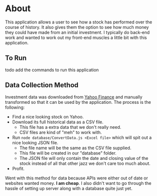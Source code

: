 # About

This application allows a user to see how a stock has performed over the course of history. It also gives them the
option to see how much money they could have made from an initial investment. I typically do back-end work and wanted to
work out my front-end muscles a little bit with this application.

## To Run

todo add the commands to run this application

## Data Collection Method

Investment data was downloaded from [Yahoo Finance](https://finance.yahoo.com) and manually transformed so that it can
be used by the application. The process is the following:

* Find a nice looking stock on Yahoo.
* Download its full historical data as a CSV file.
  * This file has a extra data that we don't really need.
  * CSV files are kind of "meh" to work with.
* Run `node database/ConvertData.js <Excel file>` which will spit out a nice looking JSON file.
  * The file name will be the same as the CSV file supplied.
  * This file will be created in our "database" folder.
  * The JSON file will only contain the date and closing value of the stock instead of all that other jazz we don't care
    too much about.
* Profit.

Went with this method for data because APIs were either out of date or websites wanted money. **I am cheap**. I also
didn't want to go through the hassle of setting up server along with a database quite just yet.
